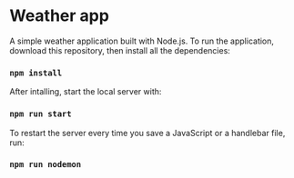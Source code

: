 # Weather app

A simple weather application built with Node.js. To run the application, download this repository, then install all the dependencies:

### `npm install`

After intalling, start the local server with:

### `npm run start`

To restart the server every time you save a JavaScript or a handlebar file, run:

### `npm run nodemon`